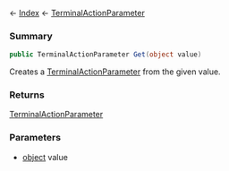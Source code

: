 ← [Index](Api-Index) ← [TerminalActionParameter](Sandbox.ModAPI.Ingame.TerminalActionParameter)

### Summary

```csharp
public TerminalActionParameter Get(object value)
```

Creates a [TerminalActionParameter](Sandbox.ModAPI.Ingame.TerminalActionParameter) from the given value.

### Returns

[TerminalActionParameter](Sandbox.ModAPI.Ingame.TerminalActionParameter)



### Parameters

* [object](System.Object) value
